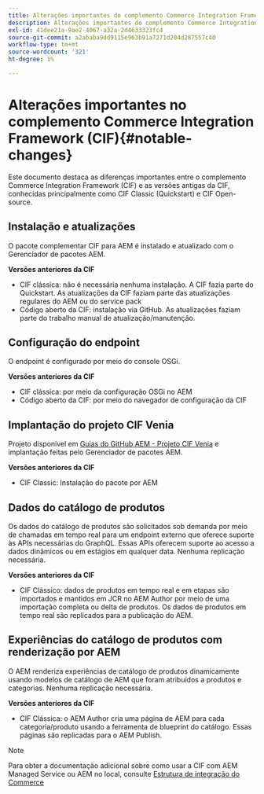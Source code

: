 ```yaml
---
title: Alterações importantes do complemento Commerce Integration Framework (CIF)
description: Alterações importantes do complemento Commerce Integration Framework (CIF) em comparação às versões antigas da CIF.
exl-id: 41dee21a-9ae2-4067-a32a-2d4633323fc4
source-git-commit: a2ababa9dd9115e963b91a7271d204d287557c40
workflow-type: tm+mt
source-wordcount: '321'
ht-degree: 1%

---
```


# Alterações importantes no complemento Commerce Integration Framework (CIF){#notable-changes}

Este documento destaca as diferenças importantes entre o complemento Commerce Integration Framework (CIF) e as versões antigas da CIF, conhecidas principalmente como CIF Classic (Quickstart) e CIF Open-source.

## Instalação e atualizações

O pacote complementar CIF para AEM é instalado e atualizado com o Gerenciador de pacotes AEM.

**Versões anteriores da CIF**

* CIF clássica: não é necessária nenhuma instalação. A CIF fazia parte do Quickstart. As atualizações da CIF faziam parte das atualizações regulares do AEM ou do service pack
* Código aberto da CIF: instalação via GitHub. As atualizações faziam parte do trabalho manual de atualização/manutenção.

## Configuração do endpoint

O endpoint é configurado por meio do console OSGi.

**Versões anteriores da CIF**

* CIF clássica: por meio da configuração OSGi no AEM
* Código aberto da CIF: por meio do navegador de configuração da CIF

## Implantação do projeto CIF Venia

Projeto disponível em [Guias do GitHub AEM - Projeto CIF Venia](https://github.com/adobe/aem-cif-guides-venia) e implantação feitas pelo Gerenciador de pacotes AEM.

**Versões anteriores da CIF**

* CIF Classic: Instalação do pacote por AEM

## Dados do catálogo de produtos

Os dados do catálogo de produtos são solicitados sob demanda por meio de chamadas em tempo real para um endpoint externo que oferece suporte às APIs necessárias do GraphQL. Essas APIs oferecem suporte ao acesso a dados dinâmicos ou em estágios em qualquer data. Nenhuma replicação necessária.

**Versões anteriores da CIF**

* CIF Clássico: dados de produtos em tempo real e em etapas são importados e mantidos em JCR no AEM Author por meio de uma importação completa ou delta de produtos. Os dados de produtos em tempo real são replicados para a publicação do AEM.

## Experiências do catálogo de produtos com renderização por AEM

O AEM renderiza experiências de catálogo de produtos dinamicamente usando modelos de catálogo de AEM que foram atribuídos a produtos e categorias. Nenhuma replicação necessária.

**Versões anteriores da CIF**

* CIF Clássica: o AEM Author cria uma página de AEM para cada categoria/produto usando a ferramenta de blueprint do catálogo. Essas páginas são replicadas para o AEM Publish.

>[!NOTE]
>
>Para obter a documentação adicional sobre como usar a CIF com AEM Managed Service ou AEM no local, consulte [Estrutura de integração do Commerce](https://www.adobe.io/apis/experiencecloud/commerce-integration-framework/getting-started.html)
